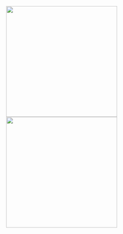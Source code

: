 <div float="left">
  <img width="300px" src="https://images.unsplash.com/photo-1481349518771-20055b2a7b24"/>
  <img width="300px" src="https://images.unsplash.com/photo-1481349518771-20055b2a7b24"/>
</div>
